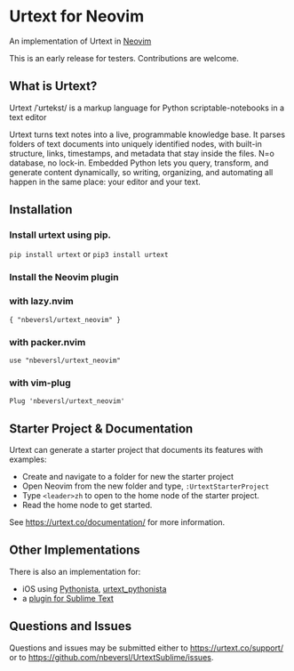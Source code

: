 # Urtext for Neovim

An implementation of Urtext in [Neovim](https://neovim.io/)

This is an early release for testers.
Contributions are welcome.

## What is Urtext?

Urtext /ˈʊrtekst/ is a markup language for Python scriptable-notebooks in a text editor

Urtext turns text notes into a live, programmable knowledge base. It parses folders of text documents into uniquely identified nodes, with built-in structure, links, timestamps, and metadata that stay inside the files. N=o database, no lock-in. Embedded Python lets you query, transform, and generate content dynamically, so writing, organizing, and automating all happen in the same place: your editor and your text.

## Installation

### Install urtext using pip.

`pip install urtext`
or
`pip3 install urtext` 

### Install the Neovim plugin

### with lazy.nvim
`{ "nbeversl/urtext_neovim" }`

### with packer.nvim
`use "nbeversl/urtext_neovim"`

### with vim-plug
`Plug 'nbeversl/urtext_neovim'`

## Starter Project & Documentation

Urtext can generate a starter project that documents its features with examples:

- Create and navigate to a folder for new the starter project
- Open Neovim from the new folder and type, `:UrtextStarterProject`  
- Type `<leader>zh` to open to the home node of the starter project.
- Read the home node to get started.

See https://urtext.co/documentation/ for more information.

## Other Implementations

There is also an implementation for:
- iOS using [Pythonista](https://omz-software.com/pythonista/), [urtext_pythonista](https://github.com/nbeversl/urtext_pythonista)
- a [plugin for Sublime Text](https://github.com/nbeversl/UrtextSublime)

## Questions and Issues

Questions and issues may be submitted either to https://urtext.co/support/ or to https://github.com/nbeversl/UrtextSublime/issues.
